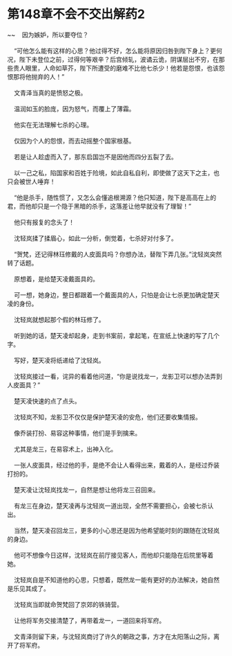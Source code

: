 # 第148章不会不交出解药2
~~&nbsp;&nbsp;&nbsp;&nbsp;因为嫉妒，所以要夺位？<br><br>&nbsp;&nbsp;&nbsp;&nbsp;“可他怎么能有这样的心思？他过得不好，怎么能将原因归咎到陛下身上？更何况，陛下未登位之前，过得何等艰辛？后宫倾轧，波谲云诡，阴谋层出不穷，在那些贵人眼里，人命如草芥，陛下所遭受的磨难不比他七杀少！他若是怨恨，也该怨恨那将他抛弃的人！”<br><br>&nbsp;&nbsp;&nbsp;&nbsp;文青泽当真的是愤怒之极。<br><br>&nbsp;&nbsp;&nbsp;&nbsp;温润如玉的脸庞，因为怒气，而覆上了薄霜。<br><br>&nbsp;&nbsp;&nbsp;&nbsp;他实在无法理解七杀的心理。<br><br>&nbsp;&nbsp;&nbsp;&nbsp;仅因为个人的怨恨，而去动摇整个国家根基。<br><br>&nbsp;&nbsp;&nbsp;&nbsp;若是让人趁虚而入了，那东启国岂不是因他而四分五裂了去。<br><br>&nbsp;&nbsp;&nbsp;&nbsp;以一己之私，陷国家和百姓于险境，如此自私自利，即使做了这天下之主，也只会被世人唾弃！<br><br>&nbsp;&nbsp;&nbsp;&nbsp;“他是杀手，随性惯了，又怎么会懂追根溯源？他只知道，陛下是高高在上的君，而他却只是一个隐于黑暗的杀手，这落差让他早就没有了理智！”<br><br>&nbsp;&nbsp;&nbsp;&nbsp;他只有报复的念头了！<br><br>&nbsp;&nbsp;&nbsp;&nbsp;沈轻岚揉了揉眉心，如此一分析，倒觉着，七杀好对付多了。<br><br>&nbsp;&nbsp;&nbsp;&nbsp;“贺梵，还记得林珏修戴的人皮面具吗？你想办法，替陛下弄几张。”沈轻岚突然转了话题。<br><br>&nbsp;&nbsp;&nbsp;&nbsp;原想着，是给楚天凌戴面具的。<br><br>&nbsp;&nbsp;&nbsp;&nbsp;可一想，她身边，整日都跟着一个戴面具的人，只怕是会让七杀更加确定楚天凌的身份。<br><br>&nbsp;&nbsp;&nbsp;&nbsp;沈轻岚就想起那个假的林珏修了。<br><br>&nbsp;&nbsp;&nbsp;&nbsp;听到她的话，楚天凌却起身，走到书案前，拿起笔，在宣纸上快速的写了几个字。<br><br>&nbsp;&nbsp;&nbsp;&nbsp;写好，楚天凌将纸递给了沈轻岚。<br><br>&nbsp;&nbsp;&nbsp;&nbsp;沈轻岚接过一看，诧异的看着他问道，“你是说找龙一，龙影卫可以想办法弄到人皮面具？”<br><br>&nbsp;&nbsp;&nbsp;&nbsp;楚天凌快速的点了点头。<br><br>&nbsp;&nbsp;&nbsp;&nbsp;沈轻岚不知，龙影卫不仅仅是保护楚天凌的安危，他们还要收集情报。<br><br>&nbsp;&nbsp;&nbsp;&nbsp;像乔装打扮、易容这种事情，他们是手到擒来。<br><br>&nbsp;&nbsp;&nbsp;&nbsp;尤其是龙三，在易容术上，出神入化。<br><br>&nbsp;&nbsp;&nbsp;&nbsp;一张人皮面具，经过他的手，是绝不会让人看得出来，戴着的人，是经过乔装打扮的。<br><br>&nbsp;&nbsp;&nbsp;&nbsp;楚天凌让沈轻岚找龙一，自然是想让他将龙三召回来。<br><br>&nbsp;&nbsp;&nbsp;&nbsp;有龙三在身边，楚天凌再与沈轻岚一道出现，全然不需要担心，会被七杀认出。<br><br>&nbsp;&nbsp;&nbsp;&nbsp;当然，楚天凌召回龙三，更多的小心思还是因为他希望能时刻的跟随在沈轻岚的身边。<br><br>&nbsp;&nbsp;&nbsp;&nbsp;他可不想像今日这样，沈轻岚在前厅接见客人，而他却只能隐在后院里等着她。<br><br>&nbsp;&nbsp;&nbsp;&nbsp;沈轻岚自是不知道他的心思，只想着，既然龙一能有更好的办法解决，她自然是乐见其成了。<br><br>&nbsp;&nbsp;&nbsp;&nbsp;沈轻岚当即就命贺梵回了京郊的铁骑营。<br><br>&nbsp;&nbsp;&nbsp;&nbsp;让他将军务交接清楚了，再带着龙一，一道回来将军府。<br><br>&nbsp;&nbsp;&nbsp;&nbsp;文青泽则留下来，与沈轻岚商讨了许久的朝政之事，方才在太阳落山之际，离开了将军府。<br><br>
                    

<script>_fwqdsqadxfw()</script>
<div><script>_dfwf1dw();</script></div>
<div><script>_dfwf1agdw();</script></div>
                